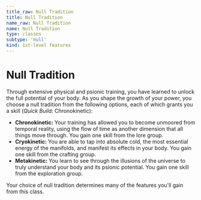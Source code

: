 ```yaml
---
title_raw: Null Tradition
title: Null Tradition
name_raw: Null Tradition
name: Null Tradition
type: classes
subtype: 'null'
kind: 1st-level features
---
```


# Null Tradition

Through extensive physical and psionic training, you have learned to unlock the full potential of your body. As you shape the growth of your power, you choose a null tradition from the following options, each of which grants you a skill (*Quick Build:* Chronokinetic):

- **Chronokinetic:** Your training has allowed you to become unmoored from temporal reality, using the flow of time as another dimension that all things move through. You gain one skill from the lore group.
- **Cryokinetic:** You are able to tap into absolute cold, the most essential energy of the manifolds, and manifest its effects in your body. You gain one skill from the crafting group.
- **Metakinetic:** You learn to see through the illusions of the universe to truly understand your body and its psionic potential. You gain one skill from the exploration group.

Your choice of null tradition determines many of the features you'll gain from this class.
